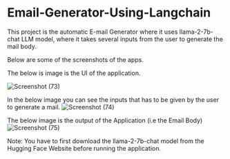 # Email-Generator-Using-Langchain
This project is the automatic E-mail Generator where it uses llama-2-7b-chat LLM model, where it takes several inputs from the user to generate the mail body.

Below are some of the screenshots of the apps.

The below is image is the UI of the application.

![Screenshot (73)](https://github.com/Sri-Vathsa007/Email-Generator-Using-Langchain/assets/58554869/964ac81d-7e07-40c9-9e37-87066547a60c)


In the below image you can see the inputs that has to be given by the user to generate a mail.
![Screenshot (74)](https://github.com/Sri-Vathsa007/Email-Generator-Using-Langchain/assets/58554869/8b1fb0e3-f6ea-4455-af75-32db8806ed54)

The below image is the output of the Application (i.e the Email Body)
![Screenshot (75)](https://github.com/Sri-Vathsa007/Email-Generator-Using-Langchain/assets/58554869/b805438b-b467-48a9-8082-3951d2d8c712)


Note:
You have to first download the llama-2-7b-chat model from the Hugging Face Website before running the application.
